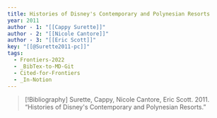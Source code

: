 ```yaml
---
title: Histories of Disney's Contemporary and Polynesian Resorts
year: 2011
author - 1: "[[Cappy Surette]]"
author - 2: "[[Nicole Cantore]]"
author - 3: "[[Eric Scott]]"
key: "[[@Surette2011-pc]]"
tags:
  - Frontiers-2022
  - _BibTex-to-MD-Git
  - Cited-for-Frontiers
  - _In-Notion
---
```


> [!Bibliography]
> Surette, Cappy, Nicole Cantore, Eric Scott. 2011. “Histories of Disney's Contemporary and Polynesian Resorts.”